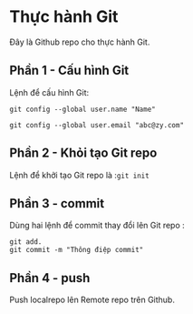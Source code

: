 # Thực hành Git
Đây là Github repo cho thực hành Git.

## Phần 1 - Cấu hình Git

Lệnh để cấu hình Git:

```
git config --global user.name "Name"

git config --global user.email "abc@zy.com"
```

## Phần 2 - Khỏi tạo Git repo 

Lệnh để khởi tạo Git repo là :`git init`

## Phần 3 - commit 

Dùng hai lệnh để commit thay đổi lên Git repo :

```
git add.
git commit -m "Thông điệp commit"
```

## Phần 4 - push 

Push localrepo lên Remote repo trên Github.

